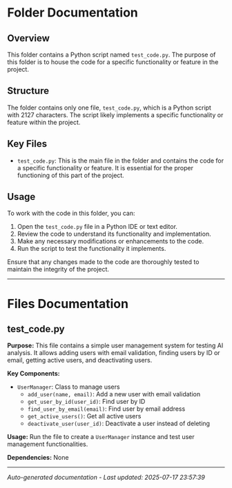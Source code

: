 # Folder Documentation

## Overview
This folder contains a Python script named `test_code.py`. The purpose of this folder is to house the code for a specific functionality or feature in the project.

## Structure
The folder contains only one file, `test_code.py`, which is a Python script with 2127 characters. The script likely implements a specific functionality or feature within the project.

## Key Files
- `test_code.py`: This is the main file in the folder and contains the code for a specific functionality or feature. It is essential for the proper functioning of this part of the project.

## Usage
To work with the code in this folder, you can:
1. Open the `test_code.py` file in a Python IDE or text editor.
2. Review the code to understand its functionality and implementation.
3. Make any necessary modifications or enhancements to the code.
4. Run the script to test the functionality it implements.

Ensure that any changes made to the code are thoroughly tested to maintain the integrity of the project.

---

# Files Documentation

## test_code.py

**Purpose:** This file contains a simple user management system for testing AI analysis. It allows adding users with email validation, finding users by ID or email, getting active users, and deactivating users.

**Key Components:**
- `UserManager`: Class to manage users
  - `add_user(name, email)`: Add a new user with email validation
  - `get_user_by_id(user_id)`: Find user by ID
  - `find_user_by_email(email)`: Find user by email address
  - `get_active_users()`: Get all active users
  - `deactivate_user(user_id)`: Deactivate a user instead of deleting

**Usage:** Run the file to create a `UserManager` instance and test user management functionalities.

**Dependencies:** None

---
*Auto-generated documentation - Last updated: 2025-07-17 23:57:39*
